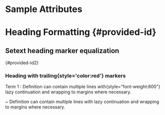 # Sample Attributes

Heading Formatting {#provided-id}
====

Setext heading marker equalization
-----
{#provided-id2}

### Heading with trailing{style='color:red'} markers #


Term 1
: Definition can contain multiple lines with{style="font-weight:800"}
  lazy continuation and wrapping to margins where necessary.

~ Definition can contain multiple lines with
  lazy continuation and wrapping to margins where necessary.

